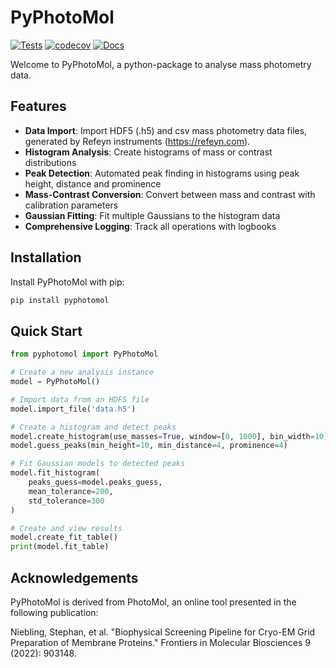 # PyPhotoMol

[![Tests](https://github.com/osvalB/pyphotomol/actions/workflows/ci-cd.yml/badge.svg)](https://github.com/osvalB/pyphotomol/actions/workflows/ci-cd.yml)
[![codecov](https://codecov.io/gh/osvalB/pyphotomol/graph/badge.svg)](https://codecov.io/gh/osvalB/pyphotomol)
[![Docs](https://img.shields.io/badge/docs-online-blue)](https://osvalb.github.io/pyphotomol)

Welcome to PyPhotoMol, a python-package to analyse mass photometry data.

## Features

- **Data Import**: Import HDF5 (.h5) and csv mass photometry data files, generated by Refeyn instruments (https://refeyn.com).
- **Histogram Analysis**: Create histograms of mass or contrast distributions
- **Peak Detection**: Automated peak finding in histograms using peak height, distance and prominence
- **Mass-Contrast Conversion**: Convert between mass and contrast with calibration parameters
- **Gaussian Fitting**: Fit multiple Gaussians to the histogram data
- **Comprehensive Logging**: Track all operations with logbooks

## Installation

Install PyPhotoMol with pip:

```bash
pip install pyphotomol
```

## Quick Start

```python
from pyphotomol import PyPhotoMol

# Create a new analysis instance
model = PyPhotoMol()

# Import data from an HDF5 file
model.import_file('data.h5')

# Create a histogram and detect peaks
model.create_histogram(use_masses=True, window=[0, 1000], bin_width=10)
model.guess_peaks(min_height=10, min_distance=4, prominence=4)

# Fit Gaussian models to detected peaks
model.fit_histogram(
    peaks_guess=model.peaks_guess,
    mean_tolerance=200,
    std_tolerance=300
)

# Create and view results
model.create_fit_table()
print(model.fit_table)
```

## Acknowledgements

PyPhotoMol is derived from PhotoMol, an online tool presented in the following publication: 

Niebling, Stephan, et al. "Biophysical Screening Pipeline for Cryo-EM Grid Preparation of Membrane Proteins." Frontiers in Molecular Biosciences 9 (2022): 903148.



